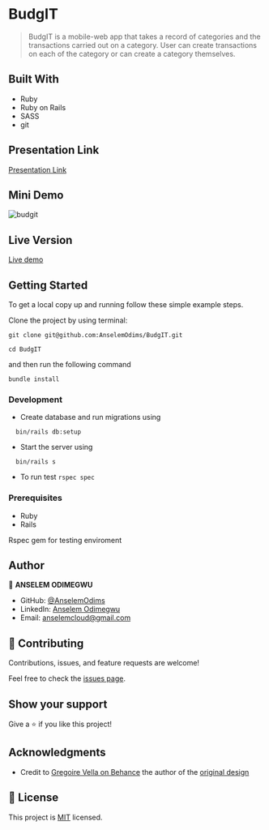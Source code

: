 # BudgIT
>  BudgIT is a mobile-web app that takes a record of categories and the transactions carried out on a category. User can create transactions on each of the category or can create a category themselves. 

## Built With
- Ruby
- Ruby on Rails
- SASS
- git

## Presentation Link
[Presentation Link](https://www.loom.com/share/2fb613e024dc45c891b084f741a3c47e)

## Mini Demo 
![budgit](https://user-images.githubusercontent.com/43995830/164492108-6a8bd0cf-00c4-4b7c-be6c-b57fa32e5af1.gif)


## Live Version
[Live demo](https://thawing-castle-09878.herokuapp.com/)
## Getting Started

To get a local copy up and running follow these simple example steps.

Clone the project by using terminal:

```
git clone git@github.com:AnselemOdims/BudgIT.git

```
```
cd BudgIT

```
and then run the following command

```
bundle install
```

### Development

- Create database and run migrations using 
```
  bin/rails db:setup
```
- Start the server using 
```
  bin/rails s
```

- To run test 
  `rspec spec`

### Prerequisites

- Ruby
- Rails

Rspec gem for testing enviroment

## Author

👤 **ANSELEM ODIMEGWU**

- GitHub: [@AnselemOdims](https://github.com/AnselemOdims)
- LinkedIn: [Anselem Odimegwu](https://www.linkedin.com/in/anselem-odimegwu/)
- Email: anselemcloud@gmail.com

## 🤝 Contributing

Contributions, issues, and feature requests are welcome!

Feel free to check the [issues page](https://github.com/AnselemOdims/fitness_blog/issues).

## Show your support

Give a ⭐️ if you like this project!

## Acknowledgments

- Credit to [Gregoire Vella on Behance](https://www.behance.net/gregoirevella) the author of the [original design](https://www.behance.net/gallery/19759151/Snapscan-iOs-design-and-branding?tracking_source=)

## 📝 License

This project is [MIT](./MIT.md) licensed.
